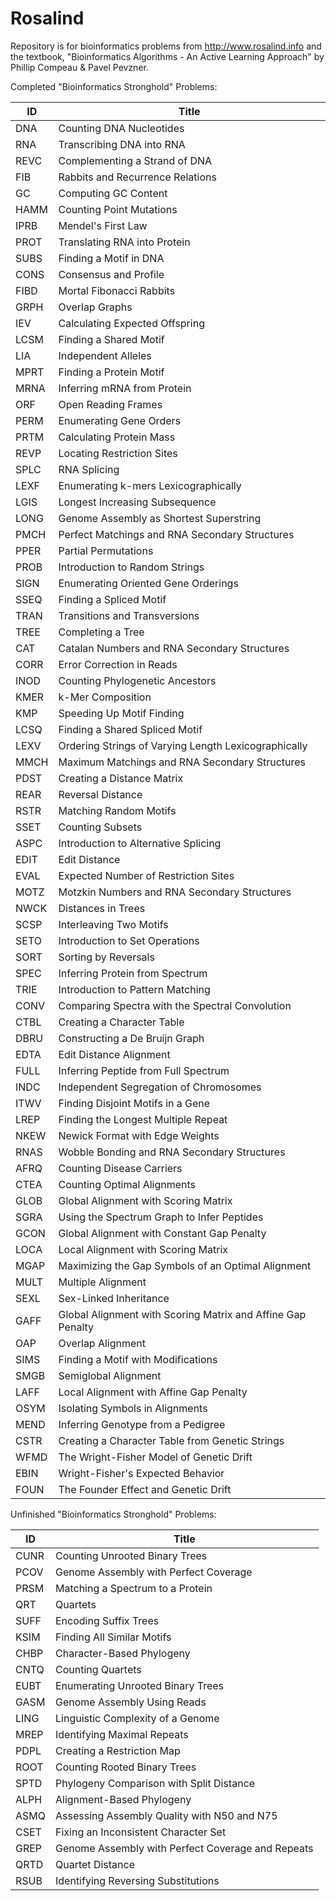 # Rosalind
Repository is for bioinformatics problems from http://www.rosalind.info and the textbook, "Bioinformatics Algorithms - An Active Learning Approach" by Phillip Compeau &amp; Pavel Pevzner.

Completed "Bioinformatics Stronghold" Problems:

ID | Title
---|------
DNA | Counting DNA Nucleotides  
RNA | Transcribing DNA into RNA  
REVC | Complementing a Strand of DNA  
FIB | Rabbits and Recurrence Relations  
GC | Computing GC Content  
HAMM | Counting Point Mutations  
IPRB | Mendel's First Law  
PROT | Translating RNA into Protein  
SUBS | Finding a Motif in DNA  
CONS | Consensus and Profile  
FIBD | Mortal Fibonacci Rabbits  
GRPH | Overlap Graphs  
IEV | Calculating Expected Offspring  
LCSM | Finding a Shared Motif  
LIA | Independent Alleles  
MPRT | Finding a Protein Motif  
MRNA | Inferring mRNA from Protein  
ORF | Open Reading Frames  
PERM | Enumerating Gene Orders  
PRTM | Calculating Protein Mass  
REVP | Locating Restriction Sites  
SPLC | RNA Splicing  
LEXF | Enumerating k-mers Lexicographically  
LGIS | Longest Increasing Subsequence  
LONG | Genome Assembly as Shortest Superstring  
PMCH | Perfect Matchings and RNA Secondary Structures  
PPER | Partial Permutations  
PROB | Introduction to Random Strings  
SIGN | Enumerating Oriented Gene Orderings  
SSEQ | Finding a Spliced Motif  
TRAN | Transitions and Transversions  
TREE | Completing a Tree  
CAT | Catalan Numbers and RNA Secondary Structures  
CORR | Error Correction in Reads  
INOD | Counting Phylogenetic Ancestors  
KMER | k-Mer Composition  
KMP | Speeding Up Motif Finding  
LCSQ | Finding a Shared Spliced Motif  
LEXV | Ordering Strings of Varying Length Lexicographically  
MMCH | Maximum Matchings and RNA Secondary Structures  
PDST | Creating a Distance Matrix  
REAR | Reversal Distance  
RSTR | Matching Random Motifs  
SSET | Counting Subsets  
ASPC | Introduction to Alternative Splicing  
EDIT | Edit Distance  
EVAL | Expected Number of Restriction Sites  
MOTZ | Motzkin Numbers and RNA Secondary Structures  
NWCK | Distances in Trees  
SCSP | Interleaving Two Motifs  
SETO | Introduction to Set Operations  
SORT | Sorting by Reversals  
SPEC | Inferring Protein from Spectrum  
TRIE | Introduction to Pattern Matching  
CONV | Comparing Spectra with the Spectral Convolution  
CTBL | Creating a Character Table  
DBRU | Constructing a De Bruijn Graph  
EDTA | Edit Distance Alignment  
FULL | Inferring Peptide from Full Spectrum  
INDC | Independent Segregation of Chromosomes  
ITWV | Finding Disjoint Motifs in a Gene  
LREP | Finding the Longest Multiple Repeat  
NKEW | Newick Format with Edge Weights  
RNAS | Wobble Bonding and RNA Secondary Structures  
AFRQ | Counting Disease Carriers  
CTEA | Counting Optimal Alignments  
GLOB | Global Alignment with Scoring Matrix  
SGRA | Using the Spectrum Graph to Infer Peptides  
GCON | Global Alignment with Constant Gap Penalty  
LOCA | Local Alignment with Scoring Matrix  
MGAP | Maximizing the Gap Symbols of an Optimal Alignment  
MULT | Multiple Alignment  
SEXL | Sex-Linked Inheritance  
GAFF | Global Alignment with Scoring Matrix and Affine Gap Penalty
OAP | Overlap Alignment
SIMS | Finding a Motif with Modifications
SMGB | Semiglobal Alignment
LAFF | Local Alignment with Affine Gap Penalty
OSYM | Isolating Symbols in Alignments
MEND | Inferring Genotype from a Pedigree
CSTR | Creating a Character Table from Genetic Strings
WFMD | The Wright-Fisher Model of Genetic Drift
EBIN | Wright-Fisher's Expected Behavior
FOUN | The Founder Effect and Genetic Drift


Unfinished "Bioinformatics Stronghold" Problems:

ID | Title
---|------
CUNR | Counting Unrooted Binary Trees
PCOV | Genome Assembly with Perfect Coverage
PRSM | Matching a Spectrum to a Protein
QRT | Quartets
SUFF | Encoding Suffix Trees
KSIM | Finding All Similar Motifs
CHBP | Character-Based Phylogeny 
CNTQ | Counting Quartets
EUBT | Enumerating Unrooted Binary Trees
GASM | Genome Assembly Using Reads 
LING | Linguistic Complexity of a Genome
MREP | Identifying Maximal Repeats
PDPL | Creating a Restriction Map
ROOT | Counting Rooted Binary Trees
SPTD | Phylogeny Comparison with Split Distance
ALPH | Alignment-Based Phylogeny
ASMQ | Assessing Assembly Quality with N50 and N75
CSET | Fixing an Inconsistent Character Set
GREP | Genome Assembly with Perfect Coverage and Repeats
QRTD | Quartet Distance
RSUB | Identifying Reversing Substitutions